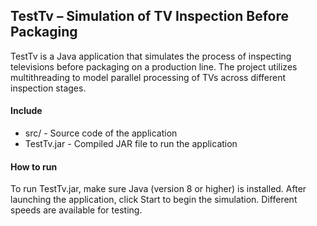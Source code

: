 
## TestTv – Simulation of TV Inspection Before Packaging

TestTv is a Java application that simulates the process of inspecting televisions before packaging on a production line. 
The project utilizes multithreading to model parallel processing of TVs across different inspection stages.

#### Include

- src/ - Source code of the application
- TestTv.jar - Compiled JAR file to run the application

#### How to run

To run TestTv.jar, make sure Java (version 8 or higher) is installed.
After launching the application, click Start to begin the simulation.
Different speeds are available for testing.
